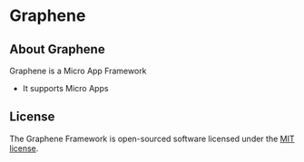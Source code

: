 <h1>Graphene</h1>

## About Graphene

Graphene is a Micro App Framework

- It supports Micro Apps

## License

The Graphene Framework is open-sourced software licensed under the [MIT license](http://opensource.org/licenses/MIT).
